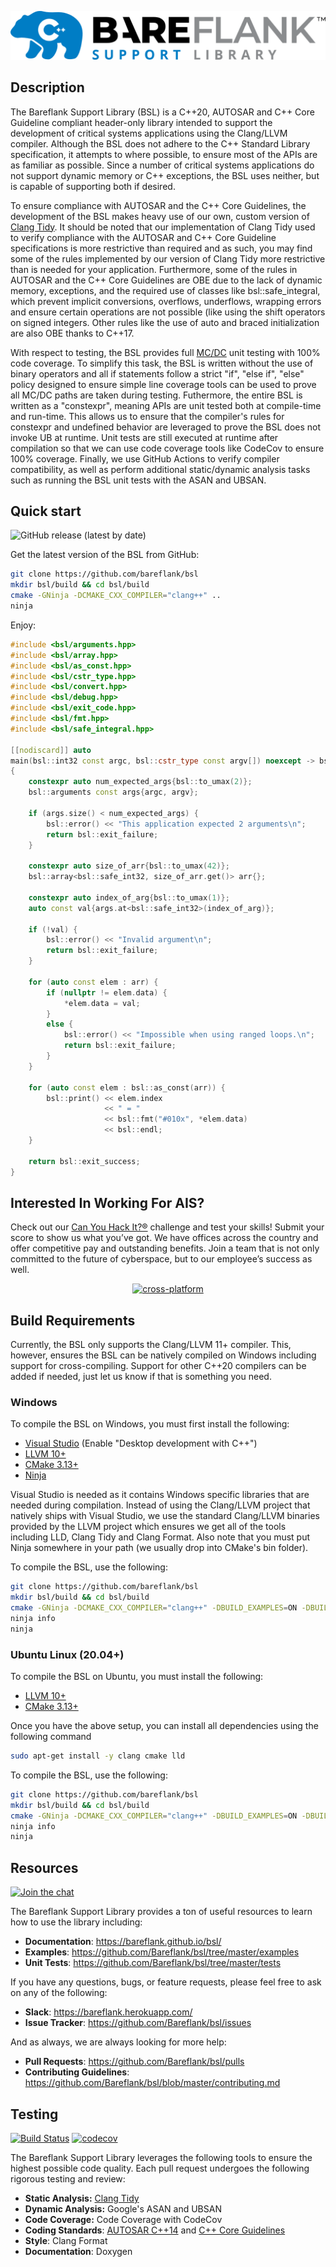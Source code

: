 ![Bareflank](https://github.com/Bareflank/bsl/raw/master/.github/images/bsl_logo.png)

## **Description**

The Bareflank Support Library (BSL) is a C++20, AUTOSAR and C++ Core Guideline compliant header-only library intended to support the development of critical systems applications using the Clang/LLVM compiler. Although the BSL does not adhere to the C++ Standard Library specification, it attempts to where possible, to ensure most of the APIs are as familiar as possible. Since a number of critical systems applications do not support dynamic memory or C++ exceptions, the BSL uses neither, but is capable of supporting both if desired.

To ensure compliance with AUTOSAR and the C++ Core Guidelines, the development of the BSL makes heavy use of our own, custom version of [Clang Tidy](https://github.com/Bareflank/llvm-project). It should be noted that our implementation of Clang Tidy used to verify compliance with the AUTOSAR and C++ Core Guideline specifications is more restrictive than required and as such, you may find some of the rules implemented by our version of Clang Tidy more restrictive than is needed for your application. Furthermore, some of the rules in AUTOSAR and the C++ Core Guidelines are OBE due to the lack of dynamic memory, exceptions, and the required use of classes like bsl::safe_integral, which prevent implicit conversions, overflows, underflows, wrapping errors and ensure certain operations are not possible (like using the shift operators on signed integers. Other rules like the use of auto and braced initialization are also OBE thanks to C++17.

With respect to testing, the BSL provides full
[MC/DC](https://en.wikipedia.org/wiki/Modified_condition/decision_coverage) unit testing with 100% code coverage. To simplify this task, the BSL is written without the use of binary operators and all if statements follow a strict "if", "else if", "else" policy designed to ensure simple line coverage tools can be used to prove all MC/DC paths are taken during testing. Futhermore, the entire BSL is written as a "constexpr", meaning APIs are unit tested both at compile-time and run-time. This allows us to ensure that the compiler's rules for constexpr and undefined behavior are leveraged to prove the BSL does not invoke UB at runtime. Unit tests are still executed at runtime after compilation so that we can use code coverage tools like CodeCov to ensure 100% coverage. Finally, we use GitHub Actions to verify compiler compatibility, as well as perform additional static/dynamic analysis tasks such as running the BSL unit tests with the ASAN and UBSAN.

## **Quick start**

![GitHub release (latest by date)](https://img.shields.io/github/v/release/bareflank/bsl?color=brightgreen)

Get the latest version of the BSL from GitHub:

``` bash
git clone https://github.com/bareflank/bsl
mkdir bsl/build && cd bsl/build
cmake -GNinja -DCMAKE_CXX_COMPILER="clang++" ..
ninja
```

Enjoy:

``` c++
#include <bsl/arguments.hpp>
#include <bsl/array.hpp>
#include <bsl/as_const.hpp>
#include <bsl/cstr_type.hpp>
#include <bsl/convert.hpp>
#include <bsl/debug.hpp>
#include <bsl/exit_code.hpp>
#include <bsl/fmt.hpp>
#include <bsl/safe_integral.hpp>

[[nodiscard]] auto
main(bsl::int32 const argc, bsl::cstr_type const argv[]) noexcept -> bsl::exit_code
{
    constexpr auto num_expected_args{bsl::to_umax(2)};
    bsl::arguments const args{argc, argv};

    if (args.size() < num_expected_args) {
        bsl::error() << "This application expected 2 arguments\n";
        return bsl::exit_failure;
    }

    constexpr auto size_of_arr{bsl::to_umax(42)};
    bsl::array<bsl::safe_int32, size_of_arr.get()> arr{};

    constexpr auto index_of_arg{bsl::to_umax(1)};
    auto const val{args.at<bsl::safe_int32>(index_of_arg)};

    if (!val) {
        bsl::error() << "Invalid argument\n";
        return bsl::exit_failure;
    }

    for (auto const elem : arr) {
        if (nullptr != elem.data) {
            *elem.data = val;
        }
        else {
            bsl::error() << "Impossible when using ranged loops.\n";
            return bsl::exit_failure;
        }
    }

    for (auto const elem : bsl::as_const(arr)) {
        bsl::print() << elem.index
                     << " = "
                     << bsl::fmt("#010x", *elem.data)
                     << bsl::endl;
    }

    return bsl::exit_success;
}
```

## Interested In Working For AIS?
  Check out our [Can You Hack It?®](https://www.canyouhackit.com) challenge
  and test your skills! Submit your score to show us what you’ve got. We have
  offices across the country and offer  competitive pay and outstanding
  benefits. Join a team that is not only committed to the future of cyberspace,
  but to our employee’s success as well.

<p align="center">
  <a href="https://www.ainfosec.com/">
    <img src="https://github.com/Bareflank/MicroV/raw/master/docs/ais.png" alt="cross-platform" height="100" />
  </a>
</p>

## **Build Requirements**
Currently, the BSL only supports the Clang/LLVM 11+ compiler. This, however, ensures the BSL can be natively compiled on Windows including support for cross-compiling. Support for other C++20 compilers can be added if needed, just let us know if that is something you need.

### **Windows**
To compile the BSL on Windows, you must first install the following:
- [Visual Studio](https://visualstudio.microsoft.com/thank-you-downloading-visual-studio/?sku=Community&rel=16) (Enable "Desktop development with C++")
- [LLVM 10+](https://github.com/llvm/llvm-project/releases)
- [CMake 3.13+](https://cmake.org/download/)
- [Ninja](https://github.com/ninja-build/ninja/releases)

Visual Studio is needed as it contains Windows specific libraries that are needed during compilation. Instead of using the Clang/LLVM project that natively ships with Visual Studio, we use the standard Clang/LLVM binaries provided by the LLVM project which ensures we get all of the tools including LLD, Clang Tidy and Clang Format. Also note that you must put Ninja somewhere
in your path (we usually drop into CMake's bin folder).

To compile the BSL, use the following:
``` bash
git clone https://github.com/bareflank/bsl
mkdir bsl/build && cd bsl/build
cmake -GNinja -DCMAKE_CXX_COMPILER="clang++" -DBUILD_EXAMPLES=ON -DBUILD_TESTS=ON ..
ninja info
ninja
```

### **Ubuntu Linux (20.04+)**
To compile the BSL on Ubuntu, you must install the following:
- [LLVM 10+](https://apt.llvm.org/)
- [CMake 3.13+](https://cmake.org/download/)

Once you have the above setup, you can install all dependencies using the following command
```bash
sudo apt-get install -y clang cmake lld
```

To compile the BSL, use the following:
``` bash
git clone https://github.com/bareflank/bsl
mkdir bsl/build && cd bsl/build
cmake -GNinja -DCMAKE_CXX_COMPILER="clang++" -DBUILD_EXAMPLES=ON -DBUILD_TESTS=ON ..
ninja info
ninja
```

## **Resources**

[![Join the chat](https://img.shields.io/badge/chat-on%20Slack-brightgreen.svg)](https://bareflank.herokuapp.com/)

The Bareflank Support Library provides a ton of useful resources to learn how to use the library including:

-   **Documentation**: <https://bareflank.github.io/bsl/>
-   **Examples**: <https://github.com/Bareflank/bsl/tree/master/examples>
-   **Unit Tests**: <https://github.com/Bareflank/bsl/tree/master/tests>

If you have any questions, bugs, or feature requests, please feel free to ask on any of the following:

-   **Slack**: <https://bareflank.herokuapp.com/>
-   **Issue Tracker**: <https://github.com/Bareflank/bsl/issues>

And as always, we are always looking for more help:

-   **Pull Requests**: <https://github.com/Bareflank/bsl/pulls>
-   **Contributing Guidelines**: <https://github.com/Bareflank/bsl/blob/master/contributing.md>

## **Testing**
[![Build Status](https://img.shields.io/endpoint.svg?url=https%3A%2F%2Factions-badge.atrox.dev%2Fbareflank%2Fbsl%2Fbadge&style=flat)](https://actions-badge.atrox.dev/bareflank/bsl/goto)
[![codecov](https://codecov.io/gh/Bareflank/bsl/branch/master/graph/badge.svg)](https://codecov.io/gh/Bareflank/bsl)

The Bareflank Support Library leverages the following tools to ensure the highest possible code quality. Each pull request undergoes the following rigorous testing and review:

-   **Static Analysis:** [Clang Tidy](https://github.com/Bareflank/llvm-project)
-   **Dynamic Analysis:** Google's ASAN and UBSAN
-   **Code Coverage:** Code Coverage with CodeCov
-   **Coding Standards**: [AUTOSAR C++14](https://www.autosar.org/fileadmin/user_upload/standards/adaptive/17-03/AUTOSAR_RS_CPP14Guidelines.pdf) and [C++ Core Guidelines](https://github.com/isocpp/CppCoreGuidelines/blob/master/CppCoreGuidelines.md)
-   **Style**: Clang Format
-   **Documentation**: Doxygen
